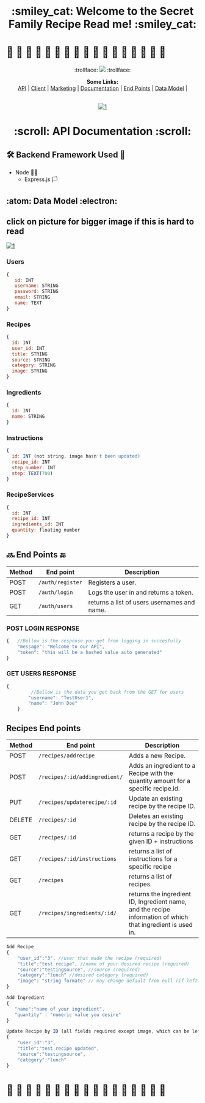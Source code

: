 
 
  <h1 align="center"> :smiley_cat: Welcome to the Secret Family Recipe Read me! :smiley_cat: </h1>

# :bento: :ramen: :pie: :cookie: :tropical_drink: :taco: :stuffed_flatbread: :burrito: :pizza: :green_salad: :bowl_with_spoon: :shallow_pan_of_food: :fries: :fried_egg:  :dumpling: :spaghetti: :moon_cake: 


<p align="center">
 :trollface:
<img src ="http://www.simpleimageresizer.com/_uploads/photos/94c5bea8/68747470733a2f2f72696f74666573742e6f72672f77702d636f6e74656e742f75706c6f6164732f323031382f30332f6772616e646d61732d7265636970652e6a7067_35.jpg">
 :trollface:
<p align="center">
  <b>Some Links:</b><br>
  <a href="https://secret-family-recipes-2-api.herokuapp.com/">API</a> |
  <a href="#">Client</a> |
  <a href="#">Marketing</a> |
  <a href="#-scroll-api-documentation-scroll">Documentation</a> |
  <a href="#soon-end-points-end">End Points</a> |
  <a href="#atom-data-model-electron">Data Model</a> |
  <br><br>
 
 <p align="center">
  <a href="https://secret-family-recipes-2-api.herokuapp.com/"><img src="https://i.ibb.co/FzsS2Qc/68747470733a2f2f626c6f672e7261706964372e636f6d2f636f6e74656e742f696d616765732f6c652d696d672f32303134.png" alt="1" border="0"></a>
  
</p>

  <h1 align="center"> :scroll: API Documentation :scroll:</h1>
  
## :hammer_and_wrench: Backend Framework Used :closed_lock_with_key:
 * Node :pirate_flag:
   * Express.js :white_flag:
 ## :atom: Data Model :electron:
 ## click on picture for bigger image if this is hard to read

  <a href="https://i.ibb.co/FB09hWm/image-1.png"><img src="https://i.ibb.co/FB09hWm/image-1.png" alt="1" border="0"></a>

 
 ### Users
 ```javascript
 {
    id: INT
    username: STRING
    password: STRING
    email: STRING
    name: TEXT
 }
 ```
 ### Recipes
  ```javascript
 {
    id: INT
    user_id: INT
    title: STRING
    source: STRING
    category: STRING
    image: STRING
 }
 ```
 ### Ingredients
  ```javascript
 {
    id: INT
    name: STRING
 }
 ```
  ### Instructions
  ```javascript
 {
    id: INT (not string, image hasn't been updated)
    recipe_id: INT
    step_number: INT
    step: TEXT(700)
 }
 ```
  ### RecipeServices
  ```javascript
 {
    id: INT
    recipe_id: INT
    ingredients_id: INT
    quantity: floating number
 }
 ```
 
 ## :soon: End Points :end:
 
 
| Method | End point | Description |
| ------ | ----------------------- | -------------------------------------------------- |
| POST   | `/auth/register`        | Registers a user.                   |
| POST   | `/auth/login`           | Logs the user in and returns a token.              |
| GET   | `/auth/users`           | returns a list of users usernames and name.              |
### POST LOGIN RESPONSE
```javascript
{   //Bellow is the response you get from logging in succesfully
    "message": "Welcome to our API",
    "token": "this will be a hashed value auto generated"
}
```
### GET USERS RESPONSE
```javascript
{
         //Bellow is the data you get back from the GET for users
        "username": "TestUser1",
        "name": "John Doe"
    }
```
## Recipes End points
| Method | End point | Description |
| ------ | ----------------------- | -------------------------------------------------- |
| POST   | `/recipes/addrecipe`         | Adds a new Recipe.                   |
| POST   | `/recipes/:id/addingredient/`| Adds an ingredient to a Recipe  with the quantity amount for a specific recipe.id.  |
| PUT   | `/recipes/updaterecipe/:id`  | Update an existing recipe by the recipe ID.              |
| DELETE   | `/recipes/:id`  | Deletes an existing recipe by the recipe ID.              |
| GET   | `/recipes/:id`                   | returns a recipe by the given ID + instructions              |
| GET   | `/recipes/:id/instructions`                   | returns a list of instructions for a specific recipe              |
| GET   | `/recipes`                   | returns a list of recipes.              |
| GET   | `/recipes/ingredients/:id/`                   | returns the ingredient ID, Ingredient name, and the recipe information of which that ingredient is used in.   |

```javascript
Add Recipe
{
    "user_id":"3", //user that made the recipe (required)
    "title":"test recipe", //name of your desired recipe (required)
    "source":"testingsource", //source (required)
    "category":"lunch" //desired category (required)
    "image": "string formate" // may change default from null (if left empty) to a generic SFR Logo/image
}
```

```javascript
Add Ingredient
{
   "name":"name of your ingredient",
   "quantity" : "numeric value you desire"
}
```
```javascript
Update Recipe by ID (all fields required except image, which can be left empty)
{
    "user_id":"3",
    "title":"test recipe updated",
    "source":"testingsource",
    "category":"lunch"
}
```


# :bento: :ramen: :pie: :cookie: :tropical_drink: :taco: :stuffed_flatbread: :burrito: :pizza: :green_salad: :bowl_with_spoon: :shallow_pan_of_food: :fries: :fried_egg:  :dumpling: :spaghetti: :moon_cake: 

